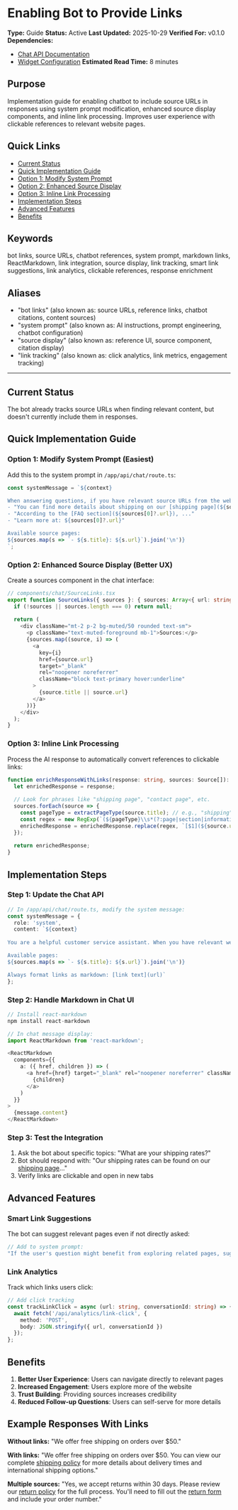 # Enabling Bot to Provide Links

**Type:** Guide
**Status:** Active
**Last Updated:** 2025-10-29
**Verified For:** v0.1.0
**Dependencies:**
- [Chat API Documentation](../03-API/)
- [Widget Configuration](../02-GUIDES/)
**Estimated Read Time:** 8 minutes

## Purpose
Implementation guide for enabling chatbot to include source URLs in responses using system prompt modification, enhanced source display components, and inline link processing. Improves user experience with clickable references to relevant website pages.

## Quick Links
- [Current Status](#current-status)
- [Quick Implementation Guide](#quick-implementation-guide)
- [Option 1: Modify System Prompt](#option-1-modify-system-prompt-easiest)
- [Option 2: Enhanced Source Display](#option-2-enhanced-source-display-better-ux)
- [Option 3: Inline Link Processing](#option-3-inline-link-processing)
- [Implementation Steps](#implementation-steps)
- [Advanced Features](#advanced-features)
- [Benefits](#benefits)

## Keywords
bot links, source URLs, chatbot references, system prompt, markdown links, ReactMarkdown, link integration, source display, link tracking, smart link suggestions, link analytics, clickable references, response enrichment

## Aliases
- "bot links" (also known as: source URLs, reference links, chatbot citations, content sources)
- "system prompt" (also known as: AI instructions, prompt engineering, chatbot configuration)
- "source display" (also known as: reference UI, source component, citation display)
- "link tracking" (also known as: click analytics, link metrics, engagement tracking)

---

## Current Status
The bot already tracks source URLs when finding relevant content, but doesn't currently include them in responses.

## Quick Implementation Guide

### Option 1: Modify System Prompt (Easiest)
Add this to the system prompt in `/app/api/chat/route.ts`:

```typescript
const systemMessage = `${context}

When answering questions, if you have relevant source URLs from the website content, please include them in your response in a natural way. For example:
- "You can find more details about shipping on our [shipping page](${sources[0]?.url})"
- "According to the [FAQ section](${sources[0]?.url}), ..."
- "Learn more at: ${sources[0]?.url}"

Available source pages:
${sources.map(s => `- ${s.title}: ${s.url}`).join('\n')}
`;
```

### Option 2: Enhanced Source Display (Better UX)
Create a sources component in the chat interface:

```typescript
// components/chat/SourceLinks.tsx
export function SourceLinks({ sources }: { sources: Array<{ url: string; title: string }> }) {
  if (!sources || sources.length === 0) return null;
  
  return (
    <div className="mt-2 p-2 bg-muted/50 rounded text-sm">
      <p className="text-muted-foreground mb-1">Sources:</p>
      {sources.map((source, i) => (
        <a 
          key={i}
          href={source.url} 
          target="_blank" 
          rel="noopener noreferrer"
          className="block text-primary hover:underline"
        >
          {source.title || source.url}
        </a>
      ))}
    </div>
  );
}
```

### Option 3: Inline Link Processing
Process the AI response to automatically convert references to clickable links:

```typescript
function enrichResponseWithLinks(response: string, sources: Source[]): string {
  let enrichedResponse = response;
  
  // Look for phrases like "shipping page", "contact page", etc.
  sources.forEach(source => {
    const pageType = extractPageType(source.title); // e.g., "shipping", "contact"
    const regex = new RegExp(`(${pageType}\\s*(?:page|section|information))`, 'gi');
    enrichedResponse = enrichedResponse.replace(regex, `[$1](${source.url})`);
  });
  
  return enrichedResponse;
}
```

## Implementation Steps

### Step 1: Update the Chat API
```typescript
// In /app/api/chat/route.ts, modify the system message:
const systemMessage = {
  role: 'system',
  content: `${context}
  
You are a helpful customer service assistant. When you have relevant website pages that answer the user's question, please mention them naturally in your response and include the page URL.

Available pages:
${sources.map(s => `- ${s.title}: ${s.url}`).join('\n')}

Always format links as markdown: [link text](url)`
};
```

### Step 2: Handle Markdown in Chat UI
```typescript
// Install react-markdown
npm install react-markdown

// In chat message display:
import ReactMarkdown from 'react-markdown';

<ReactMarkdown 
  components={{
    a: ({ href, children }) => (
      <a href={href} target="_blank" rel="noopener noreferrer" className="text-primary hover:underline">
        {children}
      </a>
    )
  }}
>
  {message.content}
</ReactMarkdown>
```

### Step 3: Test the Integration
1. Ask the bot about specific topics: "What are your shipping rates?"
2. Bot should respond with: "Our shipping rates can be found on our [shipping page](https://example.com/shipping)..."
3. Verify links are clickable and open in new tabs

## Advanced Features

### Smart Link Suggestions
The bot can suggest relevant pages even if not directly asked:

```typescript
// Add to system prompt:
"If the user's question might benefit from exploring related pages, suggest them at the end of your response like: 'You might also find our [return policy](url) and [FAQ](url) helpful.'"
```

### Link Analytics
Track which links users click:

```typescript
// Add click tracking
const trackLinkClick = async (url: string, conversationId: string) => {
  await fetch('/api/analytics/link-click', {
    method: 'POST',
    body: JSON.stringify({ url, conversationId })
  });
};
```

## Benefits
1. **Better User Experience**: Users can navigate directly to relevant pages
2. **Increased Engagement**: Users explore more of the website
3. **Trust Building**: Providing sources increases credibility
4. **Reduced Follow-up Questions**: Users can self-serve for more details

## Example Responses With Links

**Without links:**
"We offer free shipping on orders over $50."

**With links:**
"We offer free shipping on orders over $50. You can view our complete [shipping policy](https://example.com/shipping) for more details about delivery times and international shipping options."

**Multiple sources:**
"Yes, we accept returns within 30 days. Please review our [return policy](https://example.com/returns) for the full process. You'll need to fill out the [return form](https://example.com/returns/form) and include your order number."